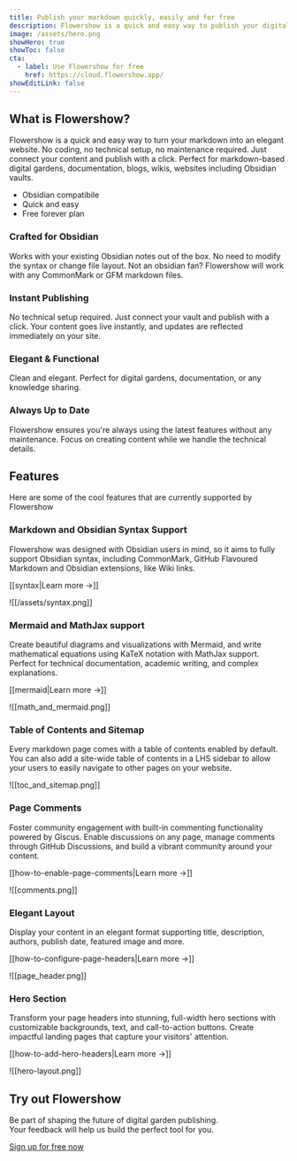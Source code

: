```yaml
---
title: Publish your markdown quickly, easily and for free
description: Flowershow is a quick and easy way to publish your digital garden, Obsidian vault or any kind of markdown – no coding required. Sign up, connect your vault, and have your site online in 2 minutes! Fully-featured free forever plan available.
image: /assets/hero.png
showHero: true
showToc: false
cta:
  - label: Use Flowershow for free
    href: https://cloud.flowershow.app/
showEditLink: false
---
```


## What is Flowershow?

Flowershow is a quick and easy way to turn your markdown into an elegant website. No coding, no technical setup, no maintenance required. Just connect your content and publish with a click. Perfect for markdown-based digital gardens, documentation, blogs, wikis, websites including Obsidian vaults.

- Obsidian compatibile
- Quick and easy
- Free forever plan

### Crafted for Obsidian

Works with your existing Obsidian notes out of the box. No need to modify the syntax or change file layout. Not an obsidian fan? Flowershow will work with any CommonMark or GFM markdown files.

### Instant Publishing

No technical setup required. Just connect your vault and publish with a click. Your content goes live instantly, and updates are reflected immediately on your site.

### Elegant & Functional

Clean and elegant. Perfect for digital gardens, documentation, or any knowledge sharing.

### Always Up to Date

Flowershow ensures you're always using the latest features without any maintenance. Focus on creating content while we handle the technical details.

## Features

Here are some of the cool features that are currently supported by Flowershow

### Markdown and Obsidian Syntax Support

Flowershow was designed with Obsidian users in mind, so it aims to fully support Obsidian syntax, including CommonMark, GitHub Flavoured Markdown and Obsidian extensions, like Wiki links.

[[syntax|Learn more →]]

![[/assets/syntax.png]]

### Mermaid and MathJax support

Create beautiful diagrams and visualizations with Mermaid, and write mathematical equations using KaTeX notation with MathJax support. Perfect for technical documentation, academic writing, and complex explanations.

[[mermaid|Learn more →]]

![[math_and_mermaid.png]]

### Table of Contents and Sitemap

Every markdown page comes with a table of contents enabled by default. You can also add a site-wide table of contents in a LHS sidebar to allow your users to easily navigate to other pages on your website.

![[toc_and_sitemap.png]]

### Page Comments

Foster community engagement with built-in commenting functionality powered by Giscus. Enable discussions on any page, manage comments through GitHub Discussions, and build a vibrant community around your content.

[[how-to-enable-page-comments|Learn more →]]

![[comments.png]]

### Elegant Layout

Display your content in an elegant format supporting title, description, authors, publish date, featured image and more.

[[how-to-configure-page-headers|Learn more →]]

![[page_header.png]]

### Hero Section

Transform your page headers into stunning, full-width hero sections with customizable backgrounds, text, and call-to-action buttons. Create impactful landing pages that capture your visitors' attention.

[[how-to-add-hero-headers|Learn more →]]

![[hero-layout.png]]


<div style={{ textAlign: 'center' }}><h2>Try out Flowershow</h2><p>Be part of shaping the future of digital garden publishing.<br/>Your feedback will help us build the perfect tool for you.</p><a href="https://cloud.flowershow.app/" target="_blank" style={{
    borderRadius: '0.75rem',
    backgroundColor: 'rgb(0 0 0)',
    padding: '0.5rem 1rem',
    marginTop: '1rem',
    fontSize: '1rem',
    fontWeight: '600',
    color: '#ffffff',
    boxShadow: '0 1px 2px 0 rgba(0, 0, 0, 0.05)',
    textDecoration: 'none',
    display: 'inline-block'
  }}>Sign up for free now</a></div>






